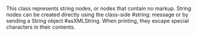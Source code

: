 This class represents string nodes, or nodes that contain no markup. String nodes can be created directly using the class-side #string: message or by sending a String object #asXMLString. When printing, they escape special characters in their contents.